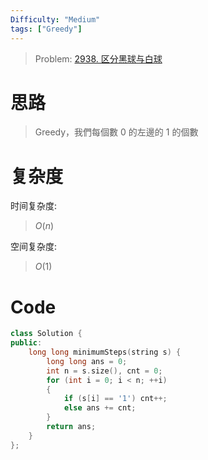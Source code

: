 ```yaml
---
Difficulty: "Medium"
tags: ["Greedy"]
---
```


> Problem: [2938. 区分黑球与白球](https://leetcode.cn/problems/separate-black-and-white-balls/description/)

# 思路

> Greedy，我們每個數 $0$ 的左邊的 $1$ 的個數

# 复杂度

时间复杂度:
> $O(n)$

空间复杂度:
> $O(1)$



# Code
```C++ []
class Solution {
public:
    long long minimumSteps(string s) {
        long long ans = 0;
        int n = s.size(), cnt = 0;
        for (int i = 0; i < n; ++i)
        {
            if (s[i] == '1') cnt++;
            else ans += cnt;
        }
        return ans;
    }
};
```
  

